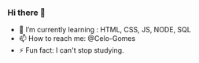 ### Hi there 👋


- 🌱 I’m currently learning : HTML, CSS, JS, NODE, SQL
- 📫 How to reach me: @Celo-Gomes
- ⚡ Fun fact: I can't stop studying.

